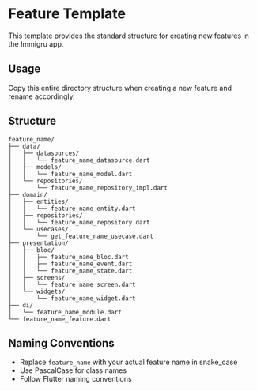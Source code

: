 # Feature Template

This template provides the standard structure for creating new features in the Immigru app.

## Usage
Copy this entire directory structure when creating a new feature and rename accordingly.

## Structure
```
feature_name/
├── data/
│   ├── datasources/
│   │   └── feature_name_datasource.dart
│   ├── models/
│   │   └── feature_name_model.dart
│   └── repositories/
│       └── feature_name_repository_impl.dart
├── domain/
│   ├── entities/
│   │   └── feature_name_entity.dart
│   ├── repositories/
│   │   └── feature_name_repository.dart
│   └── usecases/
│       └── get_feature_name_usecase.dart
├── presentation/
│   ├── bloc/
│   │   ├── feature_name_bloc.dart
│   │   ├── feature_name_event.dart
│   │   └── feature_name_state.dart
│   ├── screens/
│   │   └── feature_name_screen.dart
│   └── widgets/
│       └── feature_name_widget.dart
├── di/
│   └── feature_name_module.dart
└── feature_name_feature.dart
```

## Naming Conventions
- Replace `feature_name` with your actual feature name in snake_case
- Use PascalCase for class names
- Follow Flutter naming conventions
